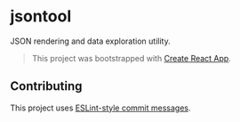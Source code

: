 # jsontool

JSON rendering and data exploration utility.

> This project was bootstrapped with [Create React App](https://github.com/facebookincubator/create-react-app).


## Contributing

This project uses [ESLint-style commit messages](https://github.com/conventional-changelog/conventional-changelog/blob/master/packages/conventional-changelog-eslint/convention.md).
